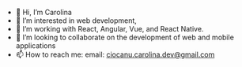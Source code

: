 - 👋 Hi, I’m Carolina
- 👀 I’m interested in web development,
- 🌱 I’m working with React, Angular, Vue, and React Native.
- 💞️ I’m looking to collaborate on the development of web and mobile applications
- 📫 How to reach me: email: ciocanu.carolina.dev@gmail.com

<!---
ciocanucarolinadev/ciocanucarolinadev is a ✨ special ✨ repository because its `README.md` (this file) appears on your GitHub profile.
You can click the Preview link to take a look at your changes.
--->
